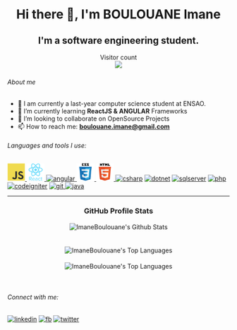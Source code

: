 <h1 align="center">Hi there 👋, I'm BOULOUANE Imane</h1>
<h2 align="center">I'm a software engineering student.</h2>

<p align="center"> 
  Visitor count<br>
  <img src="https://profile-counter.glitch.me/Imanebln/count.svg" />
</p>

###### About me

- 🔭 I am currently a last-year computer science student at ENSAO.
- 🌱 I’m currently learning **ReactJS & ANGULAR** Frameworks
- 👯 I’m looking to collaborate on OpenSource Projects
- 📫 How to reach me: **boulouane.imane@gmail.com**

###### Languages and tools I use:
<p align="left">
  <a href="https://developer.mozilla.org/en-US/docs/Web/JavaScript" target="_blank"> <img src="https://raw.githubusercontent.com/devicons/devicon/master/icons/javascript/javascript-original.svg" alt="javascript" width="40" height="40"/> </a>
   <a href="https://reactjs.org/" target="_blank"> <img src="https://raw.githubusercontent.com/devicons/devicon/master/icons/react/react-original-wordmark.svg" alt="react" width="40" height="40"/> </a>
  <a href="https://angular.io/" target="_blank"> 
 <img src="https://cdn.jsdelivr.net/gh/devicons/devicon/icons/angularjs/angularjs-original.svg" alt="angular" width="40" height="40"/>
</a>
<a href="https://www.w3schools.com/css/" target="_blank"> <img src="https://raw.githubusercontent.com/devicons/devicon/master/icons/css3/css3-original-wordmark.svg" alt="css3" width="40" height="40"/> </a>
  <a href="https://www.w3.org/html/" target="_blank"> <img src="https://raw.githubusercontent.com/devicons/devicon/master/icons/html5/html5-original-wordmark.svg" alt="html5" width="40" height="40"/> </a>
 <a href="https://docs.microsoft.com/en-us/dotnet/csharp/" target="_blank"><img src="https://cdn.jsdelivr.net/gh/devicons/devicon/icons/csharp/csharp-original.svg" alt="csharp" width="40" height="40"/></a>
 <a href="https://dotnet.microsoft.com/en-us/" target="_blank"> 
 <img src="https://cdn.jsdelivr.net/gh/devicons/devicon/icons/dotnetcore/dotnetcore-original.svg" alt="dotnet" width="40" height="40"/></a>
 <a href="https://www.microsoft.com/en-us/sql-server/sql-server-downloads" target="_blank"><img src="https://cdn.jsdelivr.net/gh/devicons/devicon/icons/microsoftsqlserver/microsoftsqlserver-plain-wordmark.svg" alt="sqlserver" width="40" height="40"/></a>
<a href="https://www.php.net/" target="_blank"> <img src="https://www.vectorlogo.zone/logos/php/php-icon.svg" alt="php" width="40" height="40"/> </a>
 <a href="https://www.codeigniter.com/" target="_blank"><img src="https://cdn.jsdelivr.net/gh/devicons/devicon/icons/codeigniter/codeigniter-plain-wordmark.svg" alt="codeigniter" width="40" height="40"/></a>
<a href="https://git-scm.com/" target="_blank"> <img src="https://www.vectorlogo.zone/logos/git-scm/git-scm-icon.svg" alt="git" width="40" height="40"/> </a>
<a href="https://docs.oracle.com/en/java/" target="_blank"><img src="https://cdn.jsdelivr.net/gh/devicons/devicon/icons/java/java-original-wordmark.svg" alt="java" width="40" height="40"/></a>
</p>
<hr/>

<h3 align="center">GitHub Profile Stats</h3>
<p align="center">
<img align="center" alt="ImaneBoulouane's Github Stats" src="https://github-readme-stats.vercel.app/api?username=Imanebln&show_icons=true&count_private=true&theme=react&hide_border=true&bg_color=1F222E&title_color=F85D7F&icon_color=F8D866" height="200px"/>   
  <br/>
  <br/>
  <br/>
  <img align="center" alt="ImaneBoulouane's Top Languages" src="https://github-readme-stats.vercel.app/api/top-langs/?username=Imanebln&langs_count=8&layout=compact&theme=react&hide_border=true&bg_color=1F222E&title_color=F85D7F&icon_color=F8D866&hide=Jupyter%20Notebook" height="155px"/>
  <br/>
  <br/>
<img align="center" alt="ImaneBoulouane's Top Languages" src="https://github-readme-streak-stats.herokuapp.com?user=Imanebln&theme=dark&hide_border=true&date_format=M%20j%5B%2C%20Y%5D" height="200px"/>
  <br/>
  <br/>
  <br/>
<!-- <img alt="Imanebln's Activity Graph" src="https://denvercoder1-activity-graph.herokuapp.com/graph/?username=Imanebln&bg_color=1F222E&color=F8D866&line=F85D7F&point=FFFFFF&hide_border=true"  /></a>
<br/><br/><br/> -->

###### Connect with me:

<a href="https://www.linkedin.com/in/imane-boulouane-0ba280199/" target="_blank"><img src="https://cdn.jsdelivr.net/gh/devicons/devicon/icons/linkedin/linkedin-original.svg" alt="linkedin" width="40" height="40"/></a>
<a href="https://www.facebook.com/imane.bln.5/" target="_blank"><img src="https://cdn.jsdelivr.net/gh/devicons/devicon/icons/facebook/facebook-original.svg" alt="fb" width="40" height="40"/></a>
<a href="https://twitter.com/IBoulouane" target="_blank"><img src="https://cdn.jsdelivr.net/gh/devicons/devicon/icons/twitter/twitter-original.svg" alt="twitter" width="40" height="40"/></a>
